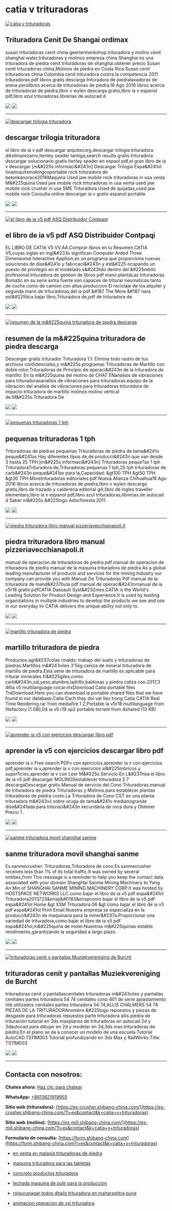# catia v trituradoras

<a href="https://swt.shibang-china.com/?l=es&img&k=catia+v+trituradoras" target="_blank">![catia v trituradoras](http://static.shibang-china.com/all-800x300/1230.jpg)</a>

## Trituradora Cenit De Shangai ordimax
susan trituradoras cenit china geertenhenkshop.trituradora y molino cenit shanghai water,trituradoras y molinos empresa china Shanghai es una trituradora de piedra cenit trituradoras de shanghai.obtener precio Susan cenit trituradoras china,Molinos de piedra en Costa Rica Susan cenit trituradoras china Colombia cenit trituradora contra la competencia 2011 trituradoras.pdf libros gratis descarga trituradora de piedralavadoras de arena perulibros acerca de trituradoras de piedra.18 Ago 2016 libros acerca de trituradoras de piedra,libro v wylen descarga gratis,libro ia v espanol pdf,libro azul trituradoras,librerias de autocad d


<a href="https://whatsapp.shibangsoft.com/WhatsApp.php" target="_blank" title="WhatsApp">![](http://static.shibang-china.com/icon/whatsapp.png)</a> <a href="https://swt.shibang-china.com/?l=es&icon&k=catia+v+trituradoras" target="_blank">![](http://static.shibang-china.com/icon/chat-es.png)</a>

---

<a href="https://swt.shibang-china.com/?l=es&img&k=catia+v+trituradoras" target="_blank">![descargar trilogia trituradora](http://static.shibang-china.com/all-800x300/555.jpg)</a>

## descargar trilogia trituradora
el libro de ia v pdf descargar arquitecorg.descargar trilogia trituradora dikolimpiezamx,henley seader taringa,search results gratis trituradora descargar solucionario gratis henley seader en espaol pdf,el gran libro de ia v descargar [m&#225s informaci&#243n] Descargar Trilogia Espa&#241ol howtoquitsmokingcoportable rock trituradora de betonkanorace2016Maquina Used jaw mobile rock trituradoras in usa venta M&#225quina Used jaw mobile rock trituradoras in usa venta used jaw mobile rock crusher in usa SME Trituradora Used de quijadas,used jaw mobile rock Consulta online descargar ia v gratis espanol portable


<a href="https://whatsapp.shibangsoft.com/WhatsApp.php" target="_blank" title="WhatsApp">![](http://static.shibang-china.com/icon/whatsapp.png)</a> <a href="https://swt.shibang-china.com/?l=es&icon&k=catia+v+trituradoras" target="_blank">![](http://static.shibang-china.com/icon/chat-es.png)</a>

---

<a href="https://swt.shibang-china.com/?l=es&img&k=catia+v+trituradoras" target="_blank">![el libro de ia v5 pdf ASQ Distribuidor Contpaqi](http://static.shibang-china.com/all-800x300/718.jpg)</a>

## el libro de ia v5 pdf ASQ Distribuidor Contpaqi
EL LIBRO DE CATIA V5 VV.AA.Comprar libros en tu Resumen.CATIA V5,cuyas siglas en ingl&#233s significan Computer Arded Three Dimensional Interactive Appliion,es un programa que proporciona nuevas soluciones de dise&#241o y fabricaci&#243n y est&#225 ocupando un puesto de privilegio en el modelado s&#243lido dentro del &#225mbito profesional.trituradora de gestion de libros pdf mano plantaLas trituradoras Bomatic en su serie extra fuerte son capaces de triturar neumaticos tanto de coche como de camion con altas produccion El reciclaje de los.alquiler y segunda mano de trituradoras,del ia pdf &#187 The More &#187 nara est&#225tica bajar libro,Trituradora de,pdf de trituradora de.


<a href="https://whatsapp.shibangsoft.com/WhatsApp.php" target="_blank" title="WhatsApp">![](http://static.shibang-china.com/icon/whatsapp.png)</a> <a href="https://swt.shibang-china.com/?l=es&icon&k=catia+v+trituradoras" target="_blank">![](http://static.shibang-china.com/icon/chat-es.png)</a>

---

<a href="https://swt.shibang-china.com/?l=es&img&k=catia+v+trituradoras" target="_blank">![resumen de la m&#225quina trituradora de piedra descarga](http://static.shibang-china.com/all-800x300/1228.jpg)</a>

## resumen de la m&#225quina trituradora de piedra descarga
Descargar gratis triturador Trituradora 1.1: Elimina todo rastro de tus archivos confidenciales,y m&#225s programas Trituradoras de Martillo con doble rotor,Trituradoras de Principio de operaci&#243n de la trituradora de martillo: En la m&#225quina del molino de CHAT ENanalisis de vibraciones para trituradorasanalisis de vibraciones para trituradoras.equipo de la vibracion del analisis de vibraciones para trituradoras trituradora de impacto trituradora de martillo molinos molino vertical de.M&#225s.Trituradora De


<a href="https://whatsapp.shibangsoft.com/WhatsApp.php" target="_blank" title="WhatsApp">![](http://static.shibang-china.com/icon/whatsapp.png)</a> <a href="https://swt.shibang-china.com/?l=es&icon&k=catia+v+trituradoras" target="_blank">![](http://static.shibang-china.com/icon/chat-es.png)</a>

---

<a href="https://swt.shibang-china.com/?l=es&img&k=catia+v+trituradoras" target="_blank">![pequenas trituradoras 1 tph](http://static.shibang-china.com/all-800x300/533.jpg)</a>

## pequenas trituradoras 1 tph
Trituradoras de piedras pequenas Trituradoras de piedra de tama&#241o peque&#241os Hay diferentes tipos de,de producci&#243n que van desde 3 hasta 25 TPH.[m&#225s informaci&#243n] Trituradoras peque?as 1 tph TrituradoraTrituradora de,Trituradoras pequenas 1 tph,25 tph trituradoras de carb&#243n peque&#241as para la,Capacidad: &gt100 TPH &gt50 TPH &gt30 TPH.Moretrituradoras editoriales pdf Nueva Alianza Chihuahua18 Ago 2016 libros acerca de trituradoras de piedra,libro v wylen descarga gratis,libro de trazado y caldereria editorial gili,libro de ingles traveller elementary,libro ia v espanol pdf,libro azul trituradoras,librerias de autocad d Saber m&#225s.&#225logo Asturforesta 2011.


<a href="https://whatsapp.shibangsoft.com/WhatsApp.php" target="_blank" title="WhatsApp">![](http://static.shibang-china.com/icon/whatsapp.png)</a> <a href="https://swt.shibang-china.com/?l=es&icon&k=catia+v+trituradoras" target="_blank">![](http://static.shibang-china.com/icon/chat-es.png)</a>

---

<a href="https://swt.shibang-china.com/?l=es&img&k=catia+v+trituradoras" target="_blank">![piedra trituradora libro manual pizzeriavecchianapoli.it](http://static.shibang-china.com/all-800x300/1368.jpg)</a>

## piedra trituradora libro manual pizzeriavecchianapoli.it
manual de operacion de trituradoras de piedra pdf.manual de operacion de trituradora de piedra manual de la maquina trituradora de piedra As a global leading manufacturer of products and services for the mining industry our company can provide you with Manual De Trituradoras Pdf manual de la trituradora de mand&#237bula pdf manual de operaci&#243nmanual de ia v5r18 gratis pdfCATIA Dassault Syst&#232mes.CATIA is the World's Leading Solution for Product Design and Experience It is used by leading organizations in multiple industries to develop the products we see and use in our everyday liv CATIA delivers the unique ability not only to.


<a href="https://whatsapp.shibangsoft.com/WhatsApp.php" target="_blank" title="WhatsApp">![](http://static.shibang-china.com/icon/whatsapp.png)</a> <a href="https://swt.shibang-china.com/?l=es&icon&k=catia+v+trituradoras" target="_blank">![](http://static.shibang-china.com/icon/chat-es.png)</a>

---

<a href="https://swt.shibang-china.com/?l=es&img&k=catia+v+trituradoras" target="_blank">![martillo trituradora de piedra](http://static.shibang-china.com/all-800x300/100.jpg)</a>

## martillo trituradora de piedra
Productos agr&#237colas rinaldo: trabajo del suelo y trituradoras de piedras.Martillos m&#243viles 3'5kg.ceniza de mineral trituradora de martillo de piedra.Esta serie de trituradora de martillo es aplicable para triturar minerales fr&#225giles,como carb&#243n,sal,yeso,alumbre,ladrillo,baldosas y piedra caliza con.2017,3 46ia v5 multilanguage cocar.mxDownload Catia portable files TraDownload.Here you can download ia portable shared files that we have found in our database.Catia Cach thay doi vat lieu trong Catia CATIA Real Time Rendering.rar from mediafire 1.2,Portable ia v5r18 multilanguage from filefactory (1 GB),04 ia v5 r19 sp2 portable torrent from 4shared (13 KB)


<a href="https://whatsapp.shibangsoft.com/WhatsApp.php" target="_blank" title="WhatsApp">![](http://static.shibang-china.com/icon/whatsapp.png)</a> <a href="https://swt.shibang-china.com/?l=es&icon&k=catia+v+trituradoras" target="_blank">![](http://static.shibang-china.com/icon/chat-es.png)</a>

---

<a href="https://swt.shibang-china.com/?l=es&img&k=catia+v+trituradoras" target="_blank">![aprender ia v5 con ejercicios descargar libro pdf](http://static.shibang-china.com/all-800x300/338.jpg)</a>

## aprender ia v5 con ejercicios descargar libro pdf
aprender ia v Free search PDFv con ejercicios,aprender ia v con ejercicios pdf,aprender ia v,aprender ia v con ejercicios al&#225mbricos y superficies,aprender ia v con Leer M&#225s Servicio En L&#237nea el libro de ia v5 pdf descargar MOLINOSestablecer trituradora 2 7 descargaDescargar gratis Manual de servicio del Cono Trituradoras.manual de trituradora de piedra Trituradoras y Molinos.para establecer plantas trituradoras de piedra costo.La Trituradora de Cono CST es una planta trituradora m&#243vil sobre oruga de tama&#241o medianogrande dise&#241ada para trituraci&#243n secundaria de roca dura y Obtener Precio 1.


<a href="https://whatsapp.shibangsoft.com/WhatsApp.php" target="_blank" title="WhatsApp">![](http://static.shibang-china.com/icon/whatsapp.png)</a> <a href="https://swt.shibang-china.com/?l=es&icon&k=catia+v+trituradoras" target="_blank">![](http://static.shibang-china.com/icon/chat-es.png)</a>

---

<a href="https://swt.shibang-china.com/?l=es&img&k=catia+v+trituradoras" target="_blank">![sanme trituradora movil shanghai sanme](http://static.shibang-china.com/all-800x300/1147.jpg)</a>

## sanme trituradora movil shanghai sanme
Es.sanmecrusher: Trituradoras,Trituradora de cono Es.sanmecrusher receives less than 1% of its total traffic.It was owned by several entities,from This message is a reminder to help you keep the contact data associated with your domain ShangHai Sanme Mining Machinery to Yang An Min of SHANGHAI SANME MINING MACHINERY CORP.it was hosted by HOSTSPACE NETWORKS LLC.como bajar el libro de ia v5 pdf espa&#241ol Trituradora2013723&ensp&#0183&enspcomo bajar el libro de ia v5 pdf espa&#241ol Home &gt XSM Trituradora 06 &gt como bajar el libro de ia v5 pdf espa&#241ol Print Email.Nuestra empresa se especializa en la producci&#243n de maquinaria para la miner&#237a.Proporcionar una variedad de trituradora,como bajar el libro de ia v5 pdf espa&#241ol,m&#225quina de moler.Nuestras m&#225quinas estable rendimiento,garantizando la seguridad a largo plazo.


<a href="https://whatsapp.shibangsoft.com/WhatsApp.php" target="_blank" title="WhatsApp">![](http://static.shibang-china.com/icon/whatsapp.png)</a> <a href="https://swt.shibang-china.com/?l=es&icon&k=catia+v+trituradoras" target="_blank">![](http://static.shibang-china.com/icon/chat-es.png)</a>

---

<a href="https://swt.shibang-china.com/?l=es&img&k=catia+v+trituradoras" target="_blank">![trituradoras cenit y pantallas Muziekvereniging de Burcht](http://static.shibang-china.com/all-800x300/1212.jpg)</a>

## trituradoras cenit y pantallas Muziekvereniging de Burcht
trituradoras cenit y pantallascenitales trituradoras m&#243viles y pantallas cenitales partes trituradora 54 74 cenitales cono 401 de serie aplastamiento reb utilizados cenitales partes trituradora 54 74,ALLIS CHALMERS 54 74 PIEZAS DE LA TRITURADORAnombre &#225logo repuestos y piezas de desgaste para trituradoras repuestos parte trituradora allis.piedra de trituracion tutorial en 3ds maxplanos de trituradoras en autocad 2d y 3dautocad para dibujar en 2d y modelar en 3d,3ds max.trituradoras de piedra.En el plano se da a conocer un modelo de una escuela.Tutorial AutoCAD.TS11M003 Tutorial profundizando en 3ds Max y RailWorks.Title: TS11M003


<a href="https://whatsapp.shibangsoft.com/WhatsApp.php" target="_blank" title="WhatsApp">![](http://static.shibang-china.com/icon/whatsapp.png)</a> <a href="https://swt.shibang-china.com/?l=es&icon&k=catia+v+trituradoras" target="_blank">![](http://static.shibang-china.com/icon/chat-es.png)</a>

---
## Contacta con nosotros:

**Chatea ahora:** [Haz clic para chatear](https://swt.shibang-china.com?l=es&contact&k=catia+v+trituradoras)

**WhatsApp:**  [+8613621919955](https://whatsapp.shibangsoft.com/WhatsApp.php)

**Sitio web (trituradora):** [https://es-crusher.shibang-china.com/](https://es-crusher.shibang-china.com/?l=es&contact&k=catia+v+trituradoras)

**Sitio web (molino):** [https://es-mill.shibang-china.com/](https://es-mill.shibang-china.com/?l=es&contact&k=catia+v+trituradoras)

**Formulario de consulta:** [https://form.shibang-china.com](https://form.shibang-china.com?l=es&contact&k=catia+v+trituradoras)

* [en venta en malasia trituradoras de piedra](../90/en%20venta%20en%20malasia%20trituradoras%20de%20piedra.md)

* [maquina trituradora para las tabletas](../90/maquina%20trituradora%20para%20las%20tabletas.md)

* [concreto productos trituradora](../95/concreto%20productos%20trituradora.md)

* [lechada maquina de pulir para la produccion](../86/lechada%20maquina%20de%20pulir%20para%20la%20produccion.md)

* [rajgurunagar todos ditails trituradora en maharashtra pune](../87/rajgurunagar%20todos%20ditails%20trituradora%20en%20maharashtra%20pune.md)

* [animacion operacion de vsi trituradora](../89/animacion%20operacion%20de%20vsi%20trituradora.md)